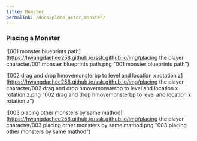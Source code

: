 ```yaml
---
title: Monster
permalink: /docs/place_actor_monster/
---
```


### Placing a Monster

![001 monster blueprints path](https://hwangdaehee258.github.io/ssk.github.io/img/placing the player character/001 monster blueprints path.png "001 monster blueprints path")

![002 drag and drop hmovemonsterbp to level and location x rotation z](https://hwangdaehee258.github.io/ssk.github.io/img/placing the player character/002 drag and drop hmovemonsterbp to level and location x rotation z.png "002 drag and drop hmovemonsterbp to level and location x rotation z")

![003 placing other monsters by same mathod](https://hwangdaehee258.github.io/ssk.github.io/img/placing the player character/003 placing other monsters by same mathod.png "003 placing other monsters by same mathod")

